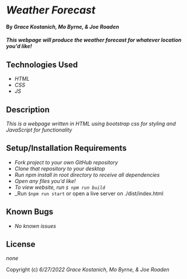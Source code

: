 # _Weather Forecast_

#### By _**Grace Kostanich, Mo Byrne, & Joe Roaden**_

#### _This webpage will produce the weather forecast for whatever location you'd like!_

## Technologies Used

* _HTML_
* _CSS_
* _JS_

## Description

_This is a webpage written in HTML using bootstrap css for styling and JavaScript for functionality_

## Setup/Installation Requirements

* _Fork project to your own GitHub repository_ 
* _Clone that repository to your desktop_
* _Run npm install in root directory to receive all dependencies_
* _Open any files you'd like!_
* _To view website, run `$ npm run build`_
* _Run `$npm run start` or open a live server on ./dist/index.html 

## Known Bugs

* _No known issues_

## License

_none_

Copyright (c) _6/27/2022_ _Grace Kostanich, Mo Byrne, & Joe Roaden_
